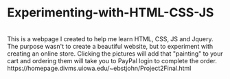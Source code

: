 # Experimenting-with-HTML-CSS-JS
<br>
This is a webpage I created to help me learn HTML, CSS, JS and Jquery.
<br>
The purpose wasn't to create a beautiful website, but to experiment with creating an online store. Clicking the pictures will add that "painting" to your cart and ordering them will take you to PayPal login to complete the order.
<br>
https://homepage.divms.uiowa.edu/~ebstjohn/Project2Final.html
